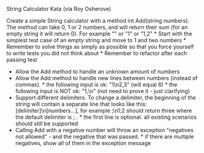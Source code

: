 String Calculator Kata (via Roy Osherove)

Create a simple String calculator with a method int Add(string numbers).
The method can take 0, 1 or 2 numbers, and will return their sum (for an empty string it will return 0).
For example "" or "1" or "1,2"
    * Start with the simplest test case of an empty string and move to 1 and two numbers
    * Remember to solve things as simply as possible so that you force yourself to write tests you did not think about
    * Remember to refactor after each passing test
* Allow the Add method to handle an unknown amount of numbers
* Allow the Add method to handle new lines between numbers (instead of commas).
        * the following input is ok: "1\n2,3" (will equal 6)
        * the following input is NOT ok: "1,\n" (not need to prove it - just clarifying)
* Support different delimiters. To change a delimiter, the beginning of the string will contain a separate line that looks like this:
    [delimiter]\n[numbers...], for example ;\n1;2 should return three where the default delimiter is ; .
        * the first line is optional. all existing scenarios should still be supported
* Calling Add with a negative number will throw an exception "negatives not allowed" - and the negative that was passed.
        * if there are multiple negatives, show all of them in the exception message